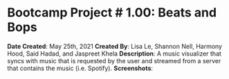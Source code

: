 # Bootcamp Project # 1.00: Beats and Bops

**Date Created**: May 25th, 2021
**Created By**: Lisa Le, Shannon Nell, Harmony Hood, Said Hadad, and Jaspreet Khela
**Description**: A music visualizer that syncs with music that is requested by the user and streamed from a server that contains the music (i.e. Spotify).
**Screenshots**:
